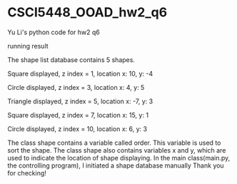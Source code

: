 # CSCI5448_OOAD_hw2_q6
Yu Li's python code for hw2 q6

running result

The shape list database contains 5 shapes.

Square displayed, z index = 1, location x: 10, y: -4

Circle displayed, z index = 3, location x: 4, y: 5

Triangle displayed, z index = 5, location x: -7, y: 3

Square displayed, z index = 7, location x: 15, y: 1

Circle displayed, z index = 10, location x: 6, y: 3

The class shape contains a variable called order. This variable is used to sort the shape. The class shape also contains variables x and y, which are used to indicate the location of shape displaying.
In the main class(main.py, the controlling program), I initiated a shape database manually
Thank you for checking!
